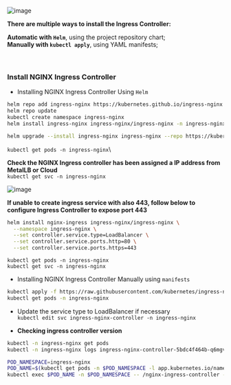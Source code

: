 ![image](https://github.com/user-attachments/assets/70d9022f-7aa3-4a9a-93f1-e78b2c78bdb0)


**There are multiple ways to install the Ingress Controller:**

**Automatic with `Helm`**, using the project repository chart;\
**Manually with `kubectl apply`**, using YAML manifests;
<br>
<br>
<br>

### **Install NGINX Ingress Controller**

- Installing NGINX Ingress Controller Using `Helm`

```sh
helm repo add ingress-nginx https://kubernetes.github.io/ingress-nginx
helm repo update
kubectl create namespace ingress-nginx
helm install ingress-nginx ingress-nginx/ingress-nginx -n ingress-nginx
```

```sh
helm upgrade --install ingress-nginx ingress-nginx --repo https://kubernetes.github.io/ingress-nginx --namespace ingress-nginx --create-namespace
```


`kubectl get pods -n ingress-nginx`\

**Check the NGINX Ingress controller has been assigned a IP address from MetalLB or Cloud**\
`kubectl get svc -n ingress-nginx`

![image](https://github.com/user-attachments/assets/a09a9e82-f787-4e9f-ad63-a183cf6929ed)


**If unable to create ingress service with also 443, follow below to configure Ingress Controller to expose port 443**

```sh
helm install nginx-ingress ingress-nginx/ingress-nginx \
  --namespace ingress-nginx \
  --set controller.service.type=LoadBalancer \
  --set controller.service.ports.http=80 \
  --set controller.service.ports.https=443
```

`kubectl get pods -n ingress-nginx`\
`kubectl get svc -n ingress-nginx`


- Installing NGINX Ingress Controller Manually using `manifests`

```sh
kubectl apply -f https://raw.githubusercontent.com/kubernetes/ingress-nginx/main/deploy/static/provider/cloud/deploy.yaml
kubectl get pods -n ingress-nginx
```
- Update the service type to LoadBalancer if necessary\
`kubectl edit svc ingress-nginx-controller -n ingress-nginx`

- **Checking ingress controller version**

```sh
kubectl -n ingress-nginx get pods
kubectl -n ingress-nginx logs ingress-nginx-controller-5bdc4f464b-q6mgv | grep "NGINX Ingress controller"
```
```sh
POD_NAMESPACE=ingress-nginx
POD_NAME=$(kubectl get pods -n $POD_NAMESPACE -l app.kubernetes.io/name=ingress-nginx --field-selector=status.phase=Running -o name)
kubectl exec $POD_NAME -n $POD_NAMESPACE -- /nginx-ingress-controller --version
```


